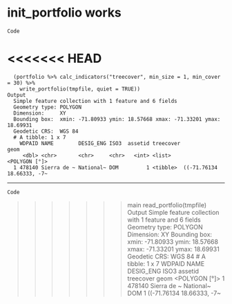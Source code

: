 # init_portfolio works

    Code
<<<<<<< HEAD
=======
      (portfolio %>% calc_indicators("treecover", min_size = 1, min_cover = 30) %>%
        write_portfolio(tmpfile, quiet = TRUE))
    Output
      Simple feature collection with 1 feature and 6 fields
      Geometry type: POLYGON
      Dimension:     XY
      Bounding box:  xmin: -71.80933 ymin: 18.57668 xmax: -71.33201 ymax: 18.69931
      Geodetic CRS:  WGS 84
      # A tibble: 1 x 7
        WDPAID NAME        DESIG_ENG ISO3  assetid treecover                      geom
         <dbl> <chr>       <chr>     <chr>   <int> <list>                <POLYGON [°]>
      1 478140 Sierra de ~ National~ DOM         1 <tibble>  ((-71.76134 18.66333, -7~

---

    Code
>>>>>>> main
      read_portfolio(tmpfile)
    Output
      Simple feature collection with 1 feature and 6 fields
      Geometry type: POLYGON
      Dimension:     XY
      Bounding box:  xmin: -71.80933 ymin: 18.57668 xmax: -71.33201 ymax: 18.69931
      Geodetic CRS:  WGS 84
      # A tibble: 1 x 7
        WDPAID NAME        DESIG_ENG ISO3  assetid treecover                      geom
         <dbl> <chr>       <chr>     <chr>   <int> <list>                <POLYGON [°]>
      1 478140 Sierra de ~ National~ DOM         1 <tibble>  ((-71.76134 18.66333, -7~

